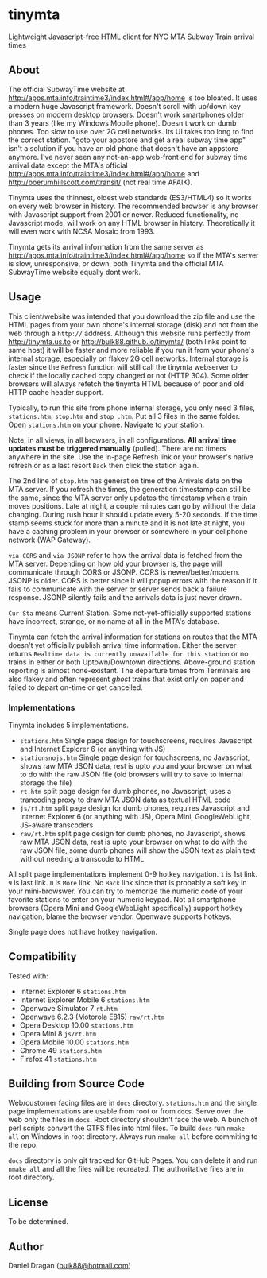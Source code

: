 # tinymta
Lightweight Javascript-free HTML client for NYC MTA Subway Train arrival times
## About

The official SubwayTime website at http://apps.mta.info/traintime3/index.html#/app/home is too bloated.  It uses a modern huge Javascript framework.  Doesn't scroll with up/down key presses on modern desktop browsers.  Doesn't work smartphones older than 3 years (like my Windows Mobile phone).  Doesn't work on dumb phones.  Too slow to use over 2G cell networks.  Its UI takes too long to find the correct station.  "goto your appstore and get a real subway time app" isn't a solution if you have an old phone that doesn't have an appstore anymore.  I've never seen any not-an-app web-front end for subway time arrival data except the MTA's official http://apps.mta.info/traintime3/index.html#/app/home and http://boerumhillscott.com/transit/ (not real time AFAIK).

Tinymta uses the thinnest, oldest web standards (ES3/HTML4) so it works on every web browser in history.  The recommended browser is any browser with Javascript support from 2001 or newer.  Reduced functionality, no Javascript mode, will work on any HTML browser in history.  Theoretically it will even work with NCSA Mosaic from 1993.

Tinymta gets its arrival information from the same server as http://apps.mta.info/traintime3/index.html#/app/home so if the MTA's server is slow, unresponsive, or down, both Tinymta and the official MTA SubwayTime website equally dont work.

## Usage
This client/website was intended that you download the zip file and use the HTML pages from your own phone's internal storage (disk) and not from the web through a `http://` address.  Although this website runs perfectly from http://tinymta.us.to or http://bulk88.github.io/tinymta/ (both links point to same host) it will be faster and more reliable if you run it from your phone's internal storage, especially on flakey 2G cell networks. Internal storage is faster since the `Refresh` function will still call the tinymta webserver to check if the locally cached copy changed or not (HTTP 304).  Some older browsers will always refetch the tinymta HTML because of poor and old HTTP cache header support.

Typically, to run this site from phone internal storage, you only need 3 files, `stations.htm`, `stop.htm` and `stop_.htm`.  Put all 3 files in the same folder.  Open `stations.htm` on your phone.  Navigate to your station.

Note, in all views, in all browsers, in all configurations.  **All arrival time updates must be triggered manually** (pulled).  There are no timers anywhere in the site.  Use the in-page Refresh link or your browser's native refresh or as a last resort `Back` then click the station again.

The 2nd line of `stop.htm` has generation time of the Arrivals data on the MTA server.  If you refresh the times, the generation timestamp can still be the same, since the MTA server only updates the timestamp when a train moves positions.  Late at night, a couple minutes can go by without the data changing.  During rush hour it should update every 5-20 seconds.  If the time stamp seems stuck for more than a minute and it is not late at night, you have a caching problem in your browser or somewhere in your cellphone network (WAP Gateway).

`via CORS` and `via JSONP` refer to how the arrival data is fetched from the MTA server.  Depending on how old your browser is, the page will communicate through CORS or JSONP. CORS is newer/better/modern.  JSONP is older.  CORS is better since it will popup errors with the reason if it fails to communicate with the server or server sends back a failure response.  JSONP silently fails and the arrivals data is just never drawn.

`Cur Sta` means Current Station.  Some not-yet-officially supported stations have incorrect, strange, or no name at all in the MTA's database.

Tinymta can fetch the arrival information for stations on routes that the MTA doesn't yet officially publish arrival time information.  Either the server returns `Realtime data is currently unavailable for this station` or no trains in either or both Uptown/Downtown directions.  Above-ground station reporting is almost none-existant.  The departure times from Terminals are also flakey and often represent *ghost* trains that exist only on paper and failed to depart on-time or get cancelled.

### Implementations

Tinymta includes 5 implementations.

* `stations.htm` Single page design for touchscreens, requires Javascript and Internet Explorer 6 (or anything with JS)
* `stationsnojs.htm` Single page design for touchscreens, no Javascript, shows raw MTA JSON data, rest is upto you and your browser on what to do with the raw JSON file (old browsers will try to save to internal storage the file)
* `rt.htm` split page design for dumb phones, no Javascript, uses a trancoding proxy to draw MTA JSON data as textual HTML code
* `js/rt.htm` split page design for dumb phones, requires Javascript and Internet Explorer 6 (or anything with JS), Opera Mini, GoogleWebLight, JS-aware transcoders
* `raw/rt.htm` split page design for dumb phones, no Javascript, shows raw MTA JSON data, rest is upto your browser on what to do with the raw JSON file, some dumb phones will show the JSON text as plain text without needing a transcode to HTML

All split page implementations implement 0-9 hotkey navigation.  `1` is 1st link. `9` is last link. `0` is `More` link.  No `Back` link since that is probably a soft key in your mini-browswer.  You can try to memorize the numeric code of your favorite stations to enter on your numeric keypad.  Not all smartphone browsers (Opera Mini and GoogleWebLight specifically) support hotkey navigation, blame the browser vendor.  Openwave supports hotkeys.

Single page does not have hotkey navigation.

## Compatibility

Tested with:

* Internet Explorer 6 `stations.htm`
* Internet Explorer Mobile 6 `stations.htm`
* Openwave Simulator 7 `rt.htm`
* Openwave 6.2.3 (Motorola E815) `raw/rt.htm`
* Opera Desktop 10.00 `stations.htm`
* Opera Mini 8 `js/rt.htm`
* Opera Mobile 10.00 `stations.htm`
* Chrome 49 `stations.htm`
* Firefox 41 `stations.htm`

## Building from Source Code

Web/customer facing files are in `docs` directory.  `stations.htm` and the single page implementations are usable from root or from `docs`.  Serve over the web only the files in `docs`.  Root directory shouldn't face the web.  A bunch of perl scripts convert the GTFS files into html files.  To build `docs` run `nmake all` on Windows in root directory.  Always run `nmake all` before commiting to the repo.

`docs` directory is only git tracked for GitHub Pages.  You can delete it and run `nmake all` and all the files will be recreated.  The authoritative files are in root directory.

## License
To be determined.

## Author
Daniel Dragan (bulk88@hotmail.com)
